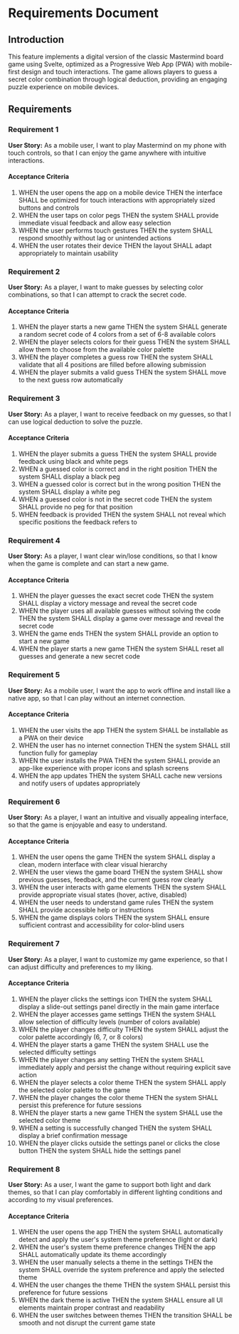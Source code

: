 # Requirements Document

## Introduction

This feature implements a digital version of the classic Mastermind board game using Svelte, optimized as a Progressive Web App (PWA) with mobile-first design and touch interactions. The game allows players to guess a secret color combination through logical deduction, providing an engaging puzzle experience on mobile devices.

## Requirements

### Requirement 1

**User Story:** As a mobile user, I want to play Mastermind on my phone with touch controls, so that I can enjoy the game anywhere with intuitive interactions.

#### Acceptance Criteria

1. WHEN the user opens the app on a mobile device THEN the interface SHALL be optimized for touch interactions with appropriately sized buttons and controls
2. WHEN the user taps on color pegs THEN the system SHALL provide immediate visual feedback and allow easy selection
3. WHEN the user performs touch gestures THEN the system SHALL respond smoothly without lag or unintended actions
4. WHEN the user rotates their device THEN the layout SHALL adapt appropriately to maintain usability

### Requirement 2

**User Story:** As a player, I want to make guesses by selecting color combinations, so that I can attempt to crack the secret code.

#### Acceptance Criteria

1. WHEN the player starts a new game THEN the system SHALL generate a random secret code of 4 colors from a set of 6-8 available colors
2. WHEN the player selects colors for their guess THEN the system SHALL allow them to choose from the available color palette
3. WHEN the player completes a guess row THEN the system SHALL validate that all 4 positions are filled before allowing submission
4. WHEN the player submits a valid guess THEN the system SHALL move to the next guess row automatically

### Requirement 3

**User Story:** As a player, I want to receive feedback on my guesses, so that I can use logical deduction to solve the puzzle.

#### Acceptance Criteria

1. WHEN the player submits a guess THEN the system SHALL provide feedback using black and white pegs
2. WHEN a guessed color is correct and in the right position THEN the system SHALL display a black peg
3. WHEN a guessed color is correct but in the wrong position THEN the system SHALL display a white peg
4. WHEN a guessed color is not in the secret code THEN the system SHALL provide no peg for that position
5. WHEN feedback is provided THEN the system SHALL not reveal which specific positions the feedback refers to

### Requirement 4

**User Story:** As a player, I want clear win/lose conditions, so that I know when the game is complete and can start a new game.

#### Acceptance Criteria

1. WHEN the player guesses the exact secret code THEN the system SHALL display a victory message and reveal the secret code
2. WHEN the player uses all available guesses without solving the code THEN the system SHALL display a game over message and reveal the secret code
3. WHEN the game ends THEN the system SHALL provide an option to start a new game
4. WHEN the player starts a new game THEN the system SHALL reset all guesses and generate a new secret code

### Requirement 5

**User Story:** As a mobile user, I want the app to work offline and install like a native app, so that I can play without an internet connection.

#### Acceptance Criteria

1. WHEN the user visits the app THEN the system SHALL be installable as a PWA on their device
2. WHEN the user has no internet connection THEN the system SHALL still function fully for gameplay
3. WHEN the user installs the PWA THEN the system SHALL provide an app-like experience with proper icons and splash screens
4. WHEN the app updates THEN the system SHALL cache new versions and notify users of updates appropriately

### Requirement 6

**User Story:** As a player, I want an intuitive and visually appealing interface, so that the game is enjoyable and easy to understand.

#### Acceptance Criteria

1. WHEN the user opens the game THEN the system SHALL display a clean, modern interface with clear visual hierarchy
2. WHEN the user views the game board THEN the system SHALL show previous guesses, feedback, and the current guess row clearly
3. WHEN the user interacts with game elements THEN the system SHALL provide appropriate visual states (hover, active, disabled)
4. WHEN the user needs to understand game rules THEN the system SHALL provide accessible help or instructions
5. WHEN the game displays colors THEN the system SHALL ensure sufficient contrast and accessibility for color-blind users

### Requirement 7

**User Story:** As a player, I want to customize my game experience, so that I can adjust difficulty and preferences to my liking.

#### Acceptance Criteria

1. WHEN the player clicks the settings icon THEN the system SHALL display a slide-out settings panel directly in the main game interface
2. WHEN the player accesses game settings THEN the system SHALL allow selection of difficulty levels (number of colors available)
3. WHEN the player changes difficulty THEN the system SHALL adjust the color palette accordingly (6, 7, or 8 colors)
4. WHEN the player starts a game THEN the system SHALL use the selected difficulty settings
5. WHEN the player changes any setting THEN the system SHALL immediately apply and persist the change without requiring explicit save action
6. WHEN the player selects a color theme THEN the system SHALL apply the selected color palette to the game
7. WHEN the player changes the color theme THEN the system SHALL persist this preference for future sessions
8. WHEN the player starts a new game THEN the system SHALL use the selected color theme
9. WHEN a setting is successfully changed THEN the system SHALL display a brief confirmation message
10. WHEN the player clicks outside the settings panel or clicks the close button THEN the system SHALL hide the settings panel

### Requirement 8

**User Story:** As a user, I want the game to support both light and dark themes, so that I can play comfortably in different lighting conditions and according to my visual preferences.

#### Acceptance Criteria

1. WHEN the user opens the app THEN the system SHALL automatically detect and apply the user's system theme preference (light or dark)
2. WHEN the user's system theme preference changes THEN the app SHALL automatically update its theme accordingly
3. WHEN the user manually selects a theme in the settings THEN the system SHALL override the system preference and apply the selected theme
4. WHEN the user changes the theme THEN the system SHALL persist this preference for future sessions
5. WHEN the dark theme is active THEN the system SHALL ensure all UI elements maintain proper contrast and readability
6. WHEN the user switches between themes THEN the transition SHALL be smooth and not disrupt the current game state